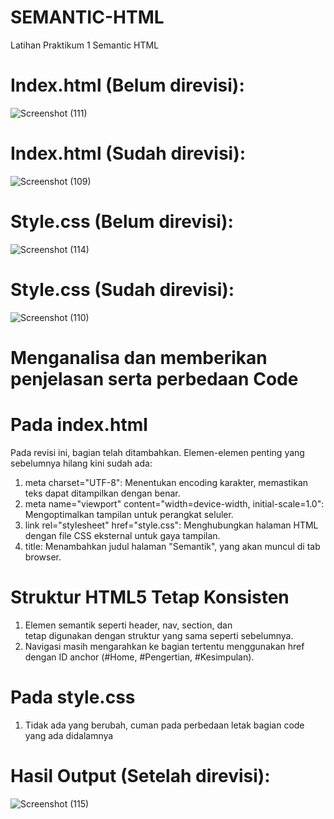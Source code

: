 # SEMANTIC-HTML
Latihan Praktikum 1 Semantic HTML

# Index.html (Belum direvisi):

![Screenshot (111)](https://github.com/user-attachments/assets/c89fdaa3-4e73-4976-8ac8-3fbf01f46aae)

# Index.html (Sudah direvisi):

![Screenshot (109)](https://github.com/user-attachments/assets/c22494a7-218f-4a57-819b-a351013fa1dc)

# Style.css (Belum direvisi):

![Screenshot (114)](https://github.com/user-attachments/assets/dbf78a98-ebde-4910-be39-c1eb99e36f62)

# Style.css (Sudah direvisi):

![Screenshot (110)](https://github.com/user-attachments/assets/b1efb59b-9b9d-4ca4-aa4f-a6ec164abec3)

# Menganalisa dan memberikan penjelasan serta perbedaan Code

# Pada index.html
Pada revisi ini, bagian <head> telah ditambahkan. Elemen-elemen penting yang sebelumnya hilang kini sudah ada:

1. meta charset="UTF-8": Menentukan encoding karakter, memastikan teks dapat ditampilkan dengan benar.
2. meta name="viewport" content="width=device-width, initial-scale=1.0": Mengoptimalkan tampilan untuk perangkat seluler.
3. link rel="stylesheet" href="style.css": Menghubungkan halaman HTML dengan file CSS eksternal untuk gaya tampilan.
4. title: Menambahkan judul halaman "Semantik", yang akan muncul di tab browser.
    
# Struktur HTML5 Tetap Konsisten

1. Elemen semantik seperti header, nav, section, dan <footer> tetap digunakan dengan struktur yang sama seperti sebelumnya.
2. Navigasi masih mengarahkan ke bagian tertentu menggunakan href dengan ID anchor (#Home, #Pengertian, #Kesimpulan).

# Pada style.css
1. Tidak ada yang berubah, cuman pada perbedaan letak bagian code yang ada didalamnya

# Hasil Output (Setelah direvisi):

![Screenshot (115)](https://github.com/user-attachments/assets/b8c27545-4f92-4dfd-991d-f1e80790b321)
